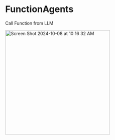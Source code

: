 # FunctionAgents
Call Function from LLM

<img width="333" alt="Screen Shot 2024-10-08 at 10 16 32 AM" src="https://github.com/user-attachments/assets/f0099867-a423-4bbe-9ae8-5681429f91f2">
